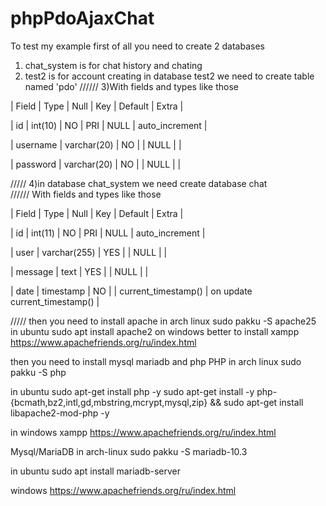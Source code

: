 # phpPdoAjaxChat
To test my example first of all you need to create 2 databases
1) chat_system is for chat history and chating
2) test2 is for account creating 
in database test2 we need to create table named 'pdo'
//////
3)With fields and types like those

| Field    | Type        | Null | Key | Default | Extra          |

| id       | int(10)     | NO   | PRI | NULL    | auto_increment |

| username | varchar(20) | NO   |     | NULL    |                |

| password | varchar(20) | NO   |     | NULL    |                |

/////
4)in database chat_system we need create database chat  
//////
With fields and types like those

| Field   | Type         | Null | Key | Default             | Extra                         |

| id      | int(11)      | NO   | PRI | NULL                | auto_increment                |

| user    | varchar(255) | YES  |     | NULL                |                               |

| message | text         | YES  |     | NULL                |                               |

| date    | timestamp    | NO   |     | current_timestamp() | on update current_timestamp() |

/////
then you need to install apache 
in arch linux
sudo pakku -S apache25
in ubuntu 
sudo apt install apache2
on windows better to install xampp
https://www.apachefriends.org/ru/index.html

then you need to install mysql mariadb
and php
PHP
in arch linux
sudo pakku -S php

in ubuntu 
sudo apt-get install php -y
sudo apt-get install -y php-{bcmath,bz2,intl,gd,mbstring,mcrypt,mysql,zip} && sudo apt-get install libapache2-mod-php  -y

in windows xampp
https://www.apachefriends.org/ru/index.html

Mysql/MariaDB
in arch-linux
sudo pakku -S mariadb-10.3

in ubuntu
sudo apt install mariadb-server

windows
https://www.apachefriends.org/ru/index.html
